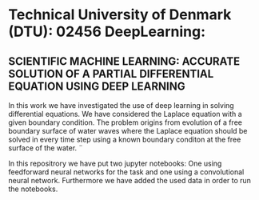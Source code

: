 # Technical University of Denmark (DTU): 02456 DeepLearning: 
## SCIENTIFIC MACHINE LEARNING: ACCURATE SOLUTION OF A PARTIAL DIFFERENTIAL EQUATION USING DEEP LEARNING
In this work we have investigated the use of deep learning in solving differential equations. We have considered the Laplace equation with a given boundary condition. 
The problem origins from evolution of a free boundary surface of water waves where the Laplace equation should be solved in every time step using a known boundary conditon at the free surface of the water. ¨

In this repositrory we have put two jupyter notebooks: One using feedforward neural networks for the task and one using a convolutional neural network. 
Furthermore we have added the used data in order to run the notebooks.
